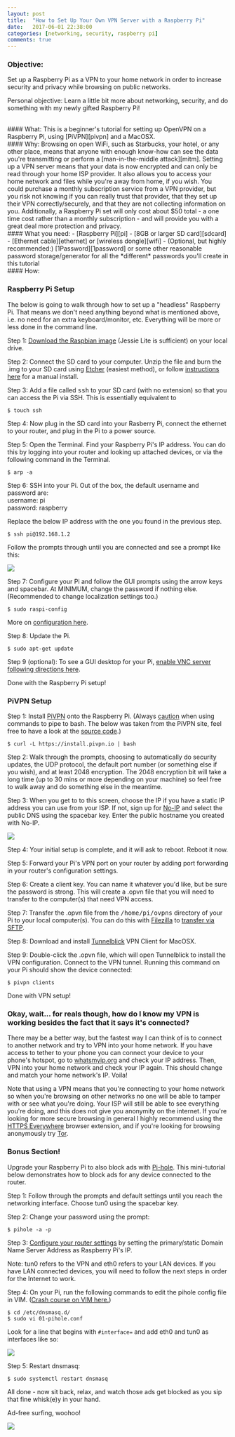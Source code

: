 ```yaml
---
layout: post
title:  "How to Set Up Your Own VPN Server with a Raspberry Pi"
date:   2017-06-01 22:38:00
categories: [networking, security, raspberry pi]
comments: true
---
```


### Objective:
Set up a Raspberry Pi as a VPN to your home network in order to increase security and privacy while browsing on public networks.

Personal objective: Learn a little bit more about networking, security, and do something with my newly gifted Raspberry Pi!


<br>
#### What:
This is a beginner's tutorial for setting up OpenVPN on a Raspberry Pi, using [PiVPN][pivpn] and a MacOSX.


<br>
#### Why:
Browsing on open WiFi, such as Starbucks, your hotel, or any other place, means that anyone with enough know-how can see the  data you're transmitting or perform a [man-in-the-middle attack][mitm]. Setting up a VPN server means that your data is now encrypted and can only be read through your home ISP provider. It also allows you to access your home network and files while you're away from home, if you wish. You could purchase a monthly subscription service from a VPN provider, but you risk not knowing if you can really trust that provider, that they set up their VPN correctly/securely, and that they are not collecting information on you. Additionally, a Raspberry Pi set will only cost about $50 total - a one time cost rather than a monthly subscription - and will provide you with a great deal more protection and privacy.


<br>
#### What you need:
- [Raspberry Pi][pi]
- [8GB or larger SD card][sdcard]
- [Ethernet cable][ethernet] or [wireless dongle][wifi]
- (Optional, but highly recommended:) [1Password][1password] or some other reasonable password storage/generator for all the *different* passwords you'll create in this tutorial


<br>
#### How:


### Raspberry Pi Setup

The below is going to walk through how to set up a "headless" Raspberry Pi. That means we don't need anything beyond what is mentioned above, i.e. no need for an extra keyboard/monitor, etc. Everything will be more or less done in the command line.

Step 1: [Download the Raspbian image][raspbian] (Jessie Lite is sufficient) on your local drive.

Step 2: Connect the SD card to your computer. Unzip the file and burn the .img to your SD card using [Etcher][etcher] (easiest method), or follow [instructions here][burn-manually] for a manual install.

Step 3: Add a file called <kbd>ssh</kbd> to your SD card (with no extension) so that you can access the Pi via SSH. This is essentially equivalent to
```
$ touch ssh
```

Step 4: Now plug in the SD card into your Rasberry Pi, connect the ethernet to your router, and plug in the Pi to a power source.

Step 5: Open the Terminal. Find your Raspberry Pi's IP address. You can do this by logging into your router and looking up attached devices, or via the following command in the Terminal.

```
$ arp -a
```

Step 6: SSH into your Pi. Out of the box, the default username and password are:
<br>username: pi
<br>password: raspberry

Replace the below IP address with the one you found in the previous step.

```
$ ssh pi@192.168.1.2
```

Follow the prompts through until you are connected and see a prompt like this:

<img src="{{url}}/images/pivpn-pihole/pi-prompt.png" class="img-responsive center-block" />

Step 7: Configure your Pi and follow the GUI prompts using the arrow keys and spacebar. At MINIMUM, change the password if nothing else. (Recommended to change localization settings too.)

```
$ sudo raspi-config
```
More on [configuration here][piconfig].

Step 8: Update the Pi.

```
$ sudo apt-get update
```

Step 9 (optional): To see a GUI desktop for your Pi, [enable VNC server following directions here][vnc].

Done with the Raspberry Pi setup!


### PiVPN Setup

Step 1: Install [PiVPN][pivpn] onto the Raspberry Pi. (Always [caution][bash-caution] when using commands to pipe to bash. The below was taken from the PiVPN site, feel free to have a look at the [source code][pivpn-source].)

```
$ curl -L https://install.pivpn.io | bash
```

Step 2: Walk through the prompts, choosing to automatically do security updates, the UDP protocol, the default port number (or something else if you wish), and at least 2048 encryption. The 2048 encryption bit will take a long time (up to 30 mins or more depending on your machine) so feel free to walk away and do something else in the meantime.

Step 3: When you get to to this screen, choose the IP if you have a static IP address you can use from your ISP. If not, sign up for [No-IP][noip] and select the public DNS using the spacebar key. Enter the public hostname you created with No-IP.

<img src="{{url}}/images/pivpn-pihole/publicipdns.png" class="img-responsive center-block" />

Step 4: Your initial setup is complete, and it will ask to reboot. Reboot it now.

Step 5: Forward your Pi's VPN port on your router by adding port forwarding in your router's configuration settings.

Step 6: Create a client key. You can name it whatever you'd like, but be sure the password is strong. This will create a .opvn file that you will need to transfer to the computer(s) that need VPN access.

Step 7: Transfer the .opvn file from the <kbd>/home/pi/ovpns</kbd> directory of your Pi to your local computer(s). You can do this with [Filezilla][filezilla] to [transfer via SFTP][sftp]. 

Step 8: Download and install [Tunnelblick][tunnelblick] VPN Client for MacOSX.

Step 9: Double-click the .opvn file, which will open Tunnelblick to install the VPN configuration. Connect to the VPN tunnel. Running this command on your Pi should show the device connected:

```
$ pivpn clients
```

Done with VPN setup!


### Okay, wait... for reals though, how do I know my VPN is working besides the fact that it says it's connected?

There may be a better way, but the fastest way I can think of is to connect to another network and try to VPN into your home network. If you have access to tether to your phone you can connect your device to your phone's hotspot, go to [whatsmyip.org][whatsmyip] and check your IP address. Then, VPN into your home network and check your IP again. This should change and match your home network's IP. Voila!

Note that using a VPN means that you're connecting to your home network so when you're browsing on other networks no one will be able to tamper with or see what you're doing. Your ISP will still be able to see everything you're doing, and this does not give you anonymity on the internet. If you're looking for more secure browsing in general I highly recommend using the [HTTPS Everywhere][https] browser extension, and if you're looking for browsing anonymously try [Tor][tor].



### Bonus Section!

Upgrade your Raspberry Pi to also block ads with [Pi-hole][pihole]. This mini-tutorial below demonstrates how to block ads for any device connected to the router.

Step 1: Follow through the prompts and default settings until you reach the networking interface. Choose tun0 using the spacebar key.


Step 2: Change your password using the prompt:

```
$ pihole -a -p
```

Step 3: [Configure your router settings][pihole router settings] by setting the primary/static Domain Name Server Address as Raspberry Pi's IP.

Note: tun0 refers to the VPN and eth0 refers to your LAN devices. If you have LAN connected devices, you will need to follow the next steps in order for the Internet to work.

Step 4: On your Pi, run the following commands to edit the pihole config file in VIM. ([Crash course on VIM here.][vim])

```
$ cd /etc/dnsmasq.d/
$ sudo vi 01-pihole.conf
```

Look for a line that begins with `#interface=` and add eth0 and tun0 as interfaces like so:

<img src="{{url}}/images/pivpn-pihole/pihole-interface.png" class="img-responsive center-block" />

Step 5: Restart dnsmasq:

```
$ sudo systemctl restart dnsmasq
```

All done - now sit back, relax, and watch those ads get blocked as you sip that fine whisk(e)y in your hand.

Ad-free surfing, woohoo!

<img src="{{url}}/images/pivpn-pihole/pihole-stats.png" class="img-responsive center-block" />





[1password]: https://1password.com/
[raspbian]: https://www.raspberrypi.org/downloads/raspbian/
[pi]: https://www.amazon.com/gp/product/B01CD5VC92/ref=as_li_tl?ie=UTF8&camp=1789&creative=9325&creativeASIN=B01CD5VC92&linkCode=as2&tag=jttyeung-20&linkId=76a85cb2b5057513ccf3c6c3dac941f1
[sdcard]: https://www.amazon.com/gp/product/B00FM5E1EY/ref=as_li_tl?ie=UTF8&camp=1789&creative=9325&creativeASIN=B00FM5E1EY&linkCode=as2&tag=jttyeung-20&linkId=b4e902ec752c82dcb61e44b94a99cf93
[ethernet]: https://www.amazon.com/gp/product/B00EUHRLF6/ref=as_li_tl?ie=UTF8&camp=1789&creative=9325&creativeASIN=B00EUHRLF6&linkCode=as2&tag=jttyeung-20&linkId=614a28a0234af03cbae32d0fa8d828d5
[wifi]: https://www.amazon.com/gp/product/B003MTTJOY/ref=as_li_tl?ie=UTF8&camp=1789&creative=9325&creativeASIN=B003MTTJOY&linkCode=as2&tag=jttyeung-20&linkId=8d761115029308cba61364673d439ab7
[mitm]: https://en.wikipedia.org/wiki/Man-in-the-middle_attack
[etcher]: https://etcher.io/
[burn-manually]: https://www.raspberrypi.org/documentation/installation/installing-images/mac.md
[pivpn]: http://www.pivpn.io/
[piconfig]: https://www.raspberrypi.org/documentation/configuration/raspi-config.md
[vnc]: https://www.raspberrypi.org/documentation/remote-access/vnc/
[noip]: https://www.noip.com/
[pivpn-source]: https://github.com/pivpn/pivpn
[filezilla]: https://filezilla-project.org/
[sftp]: https://www.raspberrypi.org/documentation/remote-access/ssh/sftp.md
[tunnelblick]: https://tunnelblick.net/
[bash-caution]: https://pi-hole.net/2016/07/25/curling-and-piping-to-bash/
[whatsmyip]: http://www.whatsmyip.org/
[https]: https://www.eff.org/https-everywhere
[tor]: https://www.torproject.org/
[pihole]: https://pi-hole.net/
[pihole router settings]: https://discourse.pi-hole.net/t/how-do-i-configure-my-devices-to-use-pi-hole-as-their-dns-server/245
[vim]: http://www.openvim.com/
